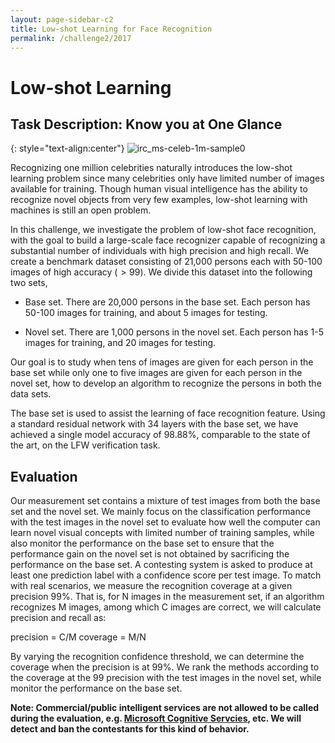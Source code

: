 ```yaml
---
layout: page-sidebar-c2
title: Low-shot Learning for Face Recognition
permalink: /challenge2/2017
---
```


# Low-shot Learning 

## Task Description: Know you at One Glance

{: style="text-align:center"}
![irc_ms-celeb-1m-sample0](../assets/image.png)

Recognizing one million celebrities naturally introduces the low-shot learning problem since many celebrities only have limited number of images available for training. Though human visual intelligence has the ability to recognize novel objects from very few examples, low-shot learning with machines is still an open problem.

In this challenge, we investigate the problem of low-shot face recognition, with the goal to build a large-scale face recognizer capable of recognizing a substantial number of individuals with high precision and high recall. We create a benchmark dataset consisting of 21,000 persons each with 50-100 images of high accuracy ($>99%$). We divide this dataset into the following two sets, 

* Base set. There are 20,000 persons in the base set. Each person has 50-100 images for training, and about 5 images for testing.  

* Novel set. There are 1,000 persons in the novel set. Each person has 1-5 images for training, and 20 images for testing. 

Our goal is to study when tens of images are given for each person in the base set while only one to five images are given for each person in the novel set, how to develop an algorithm to recognize the persons in both the data sets.

The base set is used to assist the learning of face recognition feature. Using a standard residual network with 34 layers with the base set, we have achieved a single model accuracy of 98.88%, comparable to the state of the art, on the LFW verification task.

## Evaluation

Our measurement set contains a mixture of test images from both the base set and the novel set. We mainly focus on the classification performance with the test images in the novel set to evaluate how well the computer can learn novel visual concepts with limited number of training samples, while also monitor the performance on the base set to ensure that the performance gain on the novel set is not obtained by sacrificing the performance on the base set. 
A contesting system is asked to produce at least one prediction label with a confidence score per test image. To match with real scenarios, we measure the recognition coverage at a given precision 99%. That is, for N images in the measurement set, if an algorithm recognizes M images, among which C images are correct, we will calculate precision and recall as:

precision = C/M
coverage = M/N

By varying the recognition confidence threshold, we can determine the coverage when the precision is at 99%. We rank the methods according to the coverage at the $99%$ precision with the test images in the novel set, while monitor the performance on the base set. 


**Note: Commercial/public intelligent services are not allowed to be called during the evaluation, e.g. [Microsoft Cognitive Servcies](https://www.microsoft.com/cognitive-services), etc. We will detect and ban the contestants for this kind of behavior.**



